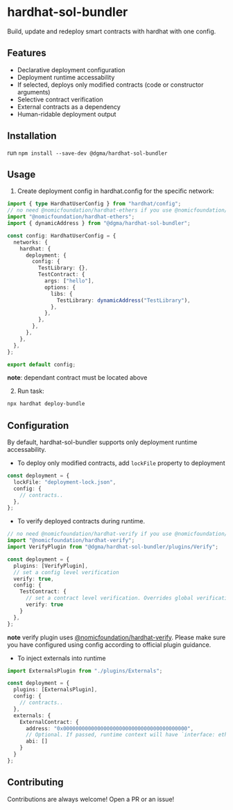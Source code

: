 # hardhat-sol-bundler

Build, update and redeploy smart contracts with hardhat with one config.

## Features

- Declarative deployment configuration
- Deployment runtime accessability
- If selected, deploys only modified contracts (code or constructor arguments)
- Selective contract verification
- External contracts as a dependency
- Human-ridable deployment output

## Installation

run `npm install --save-dev @dgma/hardhat-sol-bundler`

## Usage

1. Create deployment config in hardhat.config for the specific network:

```ts
import { type HardhatUserConfig } from "hardhat/config";
// no need @nomicfoundation/hardhat-ethers if you use @nomicfoundation/hardhat-toolbox
import "@nomicfoundation/hardhat-ethers";
import { dynamicAddress } from "@dgma/hardhat-sol-bundler";

const config: HardhatUserConfig = {
  networks: {
    hardhat: {
      deployment: {
        config: {
          TestLibrary: {},
          TestContract: {
            args: ["hello"],
            options: {
              libs: {
                TestLibrary: dynamicAddress("TestLibrary"),
              },
            },
          },
        },
      },
    },
  },
};

export default config;
```

**note**: dependant contract must be located above

2. Run task:

```sh
npx hardhat deploy-bundle
```

## Configuration

By default, hardhat-sol-bundler supports only deployment runtime accessability.

- To deploy only modified contracts, add `lockFile` property to deployment

```ts
const deployment = {
  lockFile: "deployment-lock.json",
  config: {
    // contracts..
  },
};
```

- To verify deployed contracts during runtime.

```ts
// no need @nomicfoundation/hardhat-verify if you use @nomicfoundation/hardhat-toolbox
import "@nomicfoundation/hardhat-verify";
import VerifyPlugin from "@dgma/hardhat-sol-bundler/plugins/Verify";

const deployment = {
  plugins: [VerifyPlugin],
  // set a config level verification
  verify: true,
  config: {
    TestContract: {
      // set a contract level verification. Overrides global verification
      verify: true
    }
  },
};
```

**note** verify plugin uses [@nomicfoundation/hardhat-verify](https://www.npmjs.com/package/@nomicfoundation/hardhat-verify). Please make sure you have configured using config according to official plugin guidance.

- To inject externals into runtime

```ts
import ExternalsPlugin from "./plugins/Externals";

const deployment = {
  plugins: [ExternalsPlugin],
  config: {
    // contracts..
  },
  externals: {
    ExternalContract: {
      address: "0x0000000000000000000000000000000000000000",
      // Optional. If passed, runtime context will have `interface: ethers.Interface` property
      abi: []
    }
  }
};
```

## Contributing

Contributions are always welcome! Open a PR or an issue!
